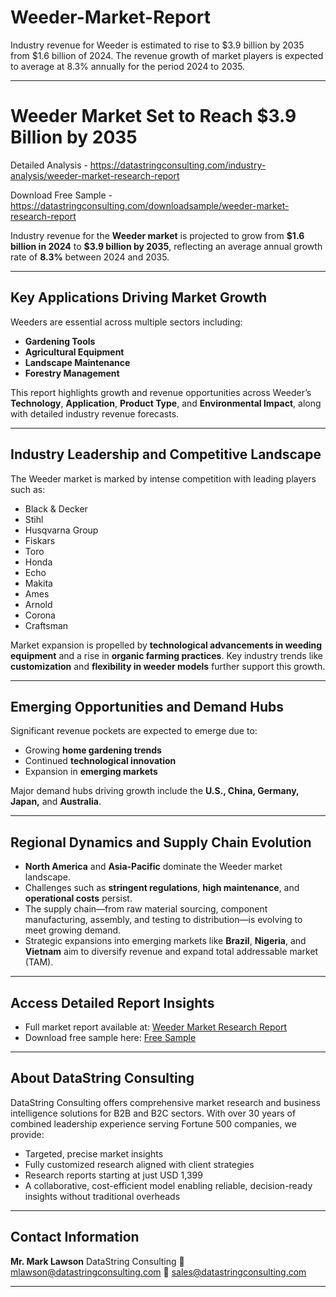 # Weeder-Market-Report

Industry revenue for Weeder is estimated to rise to $3.9 billion by 2035 from $1.6 billion of 2024. The revenue growth of market players is expected to average at 8.3% annually for the period 2024 to 2035.

---

# Weeder Market Set to Reach \$3.9 Billion by 2035

Detailed Analysis - https://datastringconsulting.com/industry-analysis/weeder-market-research-report

Download Free Sample - https://datastringconsulting.com/downloadsample/weeder-market-research-report

Industry revenue for the **Weeder market** is projected to grow from **\$1.6 billion in 2024** to **\$3.9 billion by 2035**, reflecting an average annual growth rate of **8.3%** between 2024 and 2035.

---

## Key Applications Driving Market Growth

Weeders are essential across multiple sectors including:

* **Gardening Tools**
* **Agricultural Equipment**
* **Landscape Maintenance**
* **Forestry Management**

This report highlights growth and revenue opportunities across Weeder’s **Technology**, **Application**, **Product Type**, and **Environmental Impact**, along with detailed industry revenue forecasts.

---

## Industry Leadership and Competitive Landscape

The Weeder market is marked by intense competition with leading players such as:

* Black & Decker
* Stihl
* Husqvarna Group
* Fiskars
* Toro
* Honda
* Echo
* Makita
* Ames
* Arnold
* Corona
* Craftsman

Market expansion is propelled by **technological advancements in weeding equipment** and a rise in **organic farming practices**. Key industry trends like **customization** and **flexibility in weeder models** further support this growth.

---

## Emerging Opportunities and Demand Hubs

Significant revenue pockets are expected to emerge due to:

* Growing **home gardening trends**
* Continued **technological innovation**
* Expansion in **emerging markets**

Major demand hubs driving growth include the **U.S., China, Germany, Japan,** and **Australia**.

---

## Regional Dynamics and Supply Chain Evolution

* **North America** and **Asia-Pacific** dominate the Weeder market landscape.
* Challenges such as **stringent regulations**, **high maintenance**, and **operational costs** persist.
* The supply chain—from raw material sourcing, component manufacturing, assembly, and testing to distribution—is evolving to meet growing demand.
* Strategic expansions into emerging markets like **Brazil**, **Nigeria**, and **Vietnam** aim to diversify revenue and expand total addressable market (TAM).

---

## Access Detailed Report Insights

* Full market report available at:
  [Weeder Market Research Report](https://datastringconsulting.com/industry-analysis/weeder-market-research-report)
* Download free sample here:
  [Free Sample](https://datastringconsulting.com/downloadsample/weeder-market-research-report)

---

## About DataString Consulting

DataString Consulting offers comprehensive market research and business intelligence solutions for B2B and B2C sectors. With over 30 years of combined leadership experience serving Fortune 500 companies, we provide:

* Targeted, precise market insights
* Fully customized research aligned with client strategies
* Research reports starting at just USD 1,399
* A collaborative, cost-efficient model enabling reliable, decision-ready insights without traditional overheads

---

## Contact Information

**Mr. Mark Lawson**
DataString Consulting
📧 [mlawson@datastringconsulting.com](mailto:mlawson@datastringconsulting.com)
📧 [sales@datastringconsulting.com](mailto:sales@datastringconsulting.com)

---
